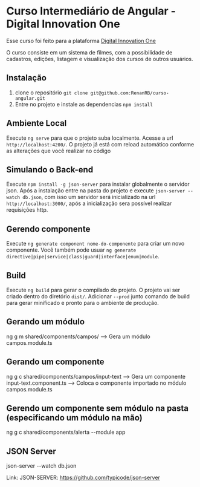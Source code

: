 # Curso Intermediário de Angular - Digital Innovation One

Esse curso foi feito para a plataforma [Digital Innovation One](https://digitalinnovation.one/)

O curso consiste em um sistema de filmes, com a possibilidade de cadastros, edições, listagem e visualização dos cursos de outros usuários.

## Instalação

1. clone o repositório `git clone git@github.com:RenanRB/curso-angular.git`
2. Entre no projeto e instale as dependencias `npm install`

## Ambiente Local

Execute `ng serve` para que o projeto suba localmente. Acesse a url `http://localhost:4200/`. O projeto já está com reload automático conforme as alterações que você realizar no código

## Simulando o Back-end

Execute `npm install -g json-server` para instalar globalmente o servidor json. Após a instalação entre na pasta do projeto e execute `json-server --watch db.json`, com isso um servidor será inicializado na url `http://localhost:3000/`, após a inicialização sera possível realizar requisições http.

## Gerendo componente

Execute `ng generate component nome-do-componente` para criar um novo componente. Você também pode usuar `ng generate directive|pipe|service|class|guard|interface|enum|module`.

## Build

Execute `ng build` para gerar o compilado do projeto. O projeto vai ser criado dentro do diretório `dist/`. Adicionar `--prod` junto comando de build para gerar minificado e pronto para o ambiente de produção.

## Gerando um módulo
ng g m shared/components/campos/
--> Gera um módulo campos.module.ts

## Gerando um componente
 ng g c shared/components/campos/input-text
--> Gera um componente input-text.component.ts
--> Coloca o componente importado no módulo campos.module.ts
## Gerendo um componente sem módulo na pasta (especificando um módulo na mão)
ng g c shared/components/alerta --module app
## JSON Server
json-server --watch db.json

Link:
JSON-SERVER:
https://github.com/typicode/json-server